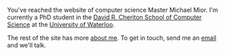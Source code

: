 You've reached the website of computer science Master Michael Mior.
I'm currently a PhD student in the [David R. Cheriton School of Computer Science](https://cs.uwaterloo.ca/) at the [University of Waterloo](https://uwaterloo.ca/).

The rest of the site has more [about me](/about/).
To get in touch, send me an [email](mailto:michael@mior.ca) and we'll talk.
